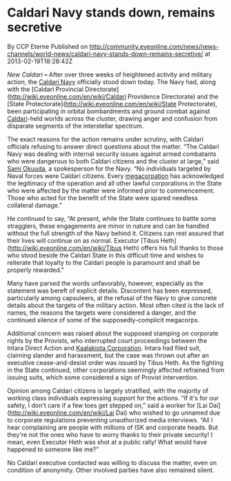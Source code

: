 # Caldari Navy stands down, remains secretive
By CCP Eterne
Published on http://community.eveonline.com/news/news-channels/world-news/caldari-navy-stands-down-remains-secretive/ at 2013-02-19T18:28:42Z

_New Caldari_ **–** After over three weeks of heightened activity and military action, the [Caldari Navy](http://wiki.eveonline.com/en/wiki/Caldari_Navy) officially stood down today. The Navy had, along with the [Caldari Provincial Directorate](http://wiki.eveonline.com/en/wiki/Caldari Providence Directorate) and the [State Protectorate](http://wiki.eveonline.com/en/wiki/State Protectorate), been participating in orbital bombardments and ground combat against [Caldari](http://wiki.eveonline.com/en/wiki/Caldari)-held worlds across the cluster, drawing anger and confusion from disparate segments of the interstellar spectrum.

The exact reasons for the action remains under scrutiny, with Caldari officials refusing to answer direct questions about the matter. “The Caldari Navy was dealing with internal security issues against armed combatants who were dangerous to both Caldari citizens and the cluster at large,” said [Sami Oku](https://gate.eveonline.com/Profile/Sami%20Okuuda)[u](https://gate.eveonline.com/Profile/Sami%20Okuuda)[da](https://gate.eveonline.com/Profile/Sami%20Okuuda), a spokesperson for the Navy. “No individuals targeted by Naval forces were Caldari citizens. Every [megacorpation](http://wiki.eveonline.com/en/wiki/NPC_Corporations#Megacorporations) has acknowledged the legitimacy of the operation and all other lawful corporations in the State who were affected by the matter were informed prior to commencement. Those who acted for the benefit of the State were spared needless collateral damage.”

He continued to say, “At present, while the State continues to battle some stragglers, these engagements are minor in nature and can be handled without the full strength of the Navy behind it. Citizens can rest assured that their lives will continue on as normal. Executor [Tibus Heth](http://wiki.eveonline.com/en/wiki/Tibus Heth) offers his full thanks to those who stood beside the Caldari State in this difficult time and wishes to reiterate that loyalty to the Caldari people is paramount and shall be properly rewarded."

Many have parsed the words unfavorably, however, especially as the statement was bereft of explicit details. Discontent has been expressed, particularly among capsuleers, at the refusal of the Navy to give concrete details about the targets of the military action. Most often cited is the lack of names, the reasons the targets were considered a danger, and the continued silence of some of the supposedly-complicit megacorps.

Additional concern was raised about the supposed stamping on corporate rights by the Provists, who interrupted court proceedings between the Intara Direct Action and [Kaalakiota Corporation](http://wiki.eveonline.com/en/wiki/Kaalakiota). Intara had filed suit, claiming slander and harassment, but the case was thrown out after an executive cease-and-desist order was issued by Tibus Heth. As the fighting in the State continued, other corporations seemingly affected refrained from issuing suits, which some considered a sign of Provist intervention.

Opinion among Caldari citizens is largely stratified, with the majority of working class individuals expressing support for the actions. “If it's for our safety, I don't care if a few toes get stepped on,” said a worker for [Lai Dai](http://wiki.eveonline.com/en/wiki/Lai Dai) who wished to go unnamed due to corporate regulations preventing unauthorized media interviews. “All I hear complaining are people with millions of ISK and corporate heads. But they're not the ones who have to worry thanks to their private security! I mean, even Executor Heth was shot at a public rally! What would have happened to someone like me?”

No Caldari executive contacted was willing to discuss the matter, even on condition of anonymity. Other involved parties have also remained silent.

